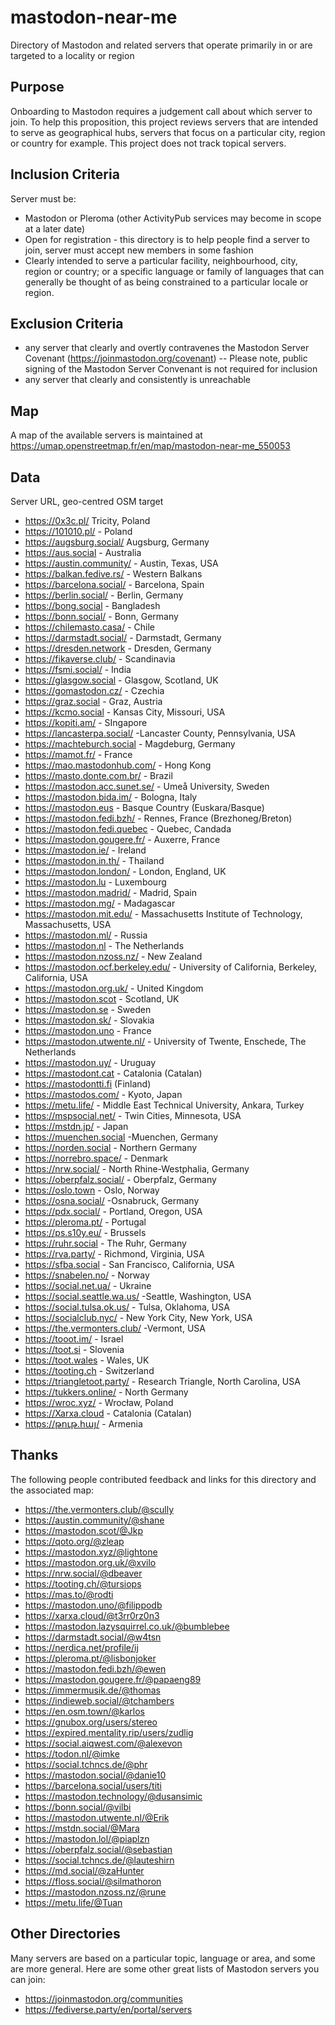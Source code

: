 # mastodon-near-me
Directory of Mastodon and related servers that operate primarily in or are targeted to a locality or region

## Purpose 
Onboarding to Mastodon requires a judgement call about which server to join. To help this proposition, this project reviews servers that are intended to serve as geographical hubs, servers that focus on a particular city, region or country for example. This project does not track topical servers.

## Inclusion Criteria 
Server must be:
 - Mastodon or Pleroma (other ActivityPub services may become in scope at a later date)
 - Open for registration - this directory is to help people find a server to join, server must accept new members in some fashion
 - Clearly intended to serve a particular facility, neighbourhood, city, region or country; or a specific language or family of languages that can generally be thought of as being constrained to a particular locale or region.
 
 ## Exclusion Criteria
  - any server that clearly and overtly contravenes the Mastodon Server Covenant (https://joinmastodon.org/covenant) 
  -- Please note, public signing of the Mastodon Server Convenant is not required for inclusion
  - any server that clearly and consistently is unreachable
 
 ## Map 
A map of the available servers is maintained at https://umap.openstreetmap.fr/en/map/mastodon-near-me_550053 

## Data 
Server URL, geo-centred OSM target
 - https://0x3c.pl/ Tricity, Poland
 - https://101010.pl/ - Poland
 - https://augsburg.social/ Augsburg, Germany
 - https://aus.social - Australia
 - https://austin.community/ - Austin, Texas, USA
 - https://balkan.fedive.rs/ - Western Balkans
 - https://barcelona.social/ - Barcelona, Spain
 - https://berlin.social/ - Berlin, Germany
 - https://bong.social - Bangladesh
 - https://bonn.social/ - Bonn, Germany
 - https://chilemasto.casa/ - Chile
 - https://darmstadt.social/ - Darmstadt, Germany
 - https://dresden.network - Dresden, Germany
 - https://fikaverse.club/ - Scandinavia
 - https://fsmi.social/ - India
 - https://glasgow.social - Glasgow, Scotland, UK
 - https://gomastodon.cz/ - Czechia
 - https://graz.social - Graz, Austria
 - https://kcmo.social - Kansas City, Missouri, USA
 - https://kopiti.am/ - SIngapore
 - https://lancasterpa.social/ -Lancaster County, Pennsylvania, USA
 - https://machteburch.social - Magdeburg, Germany
 - https://mamot.fr/ - France
 - https://mao.mastodonhub.com/ - Hong Kong
 - https://masto.donte.com.br/ - Brazil
 - https://mastodon.acc.sunet.se/ - Umeå University, Sweden
 - https://mastodon.bida.im/ - Bologna, Italy
 - https://mastodon.eus - Basque Country (Euskara/Basque)
 - https://mastodon.fedi.bzh/ - Rennes, France (Brezhoneg/Breton)
 - https://mastodon.fedi.quebec - Quebec, Candada
 - https://mastodon.gougere.fr/ - Auxerre, France
 - https://mastodon.ie/ - Ireland
 - https://mastodon.in.th/ - Thailand
 - https://mastodon.london/ - London, England, UK
 - https://mastodon.lu - Luxembourg
 - https://mastodon.madrid/ - Madrid, Spain
 - https://mastodon.mg/ - Madagascar
 - https://mastodon.mit.edu/ - Massachusetts Institute of Technology, Massachusetts, USA
 - https://mastodon.ml/ - Russia
 - https://mastodon.nl - The Netherlands
 - https://mastodon.nzoss.nz/ - New Zealand
 - https://mastodon.ocf.berkeley.edu/ - University of California, Berkeley, California, USA
 - https://mastodon.org.uk/ - United Kingdom
 - https://mastodon.scot - Scotland, UK
 - https://mastodon.se - Sweden
 - https://mastodon.sk/ - Slovakia
 - https://mastodon.uno - France
 - https://mastodon.utwente.nl/ - University of Twente, Enschede, The Netherlands
 - https://mastodon.uy/ - Uruguay
 - https://mastodont.cat - Catalonia (Catalan)
 - https://mastodontti.fi (Finland)
 - https://mastodos.com/ - Kyoto, Japan
 - https://metu.life/ - Middle East Technical University, Ankara, Turkey
 - https://mspsocial.net/ - Twin Cities, Minnesota, USA
 - https://mstdn.jp/ - Japan
 - https://muenchen.social -Muenchen, Germany
 - https://norden.social - Northern Germany
 - https://norrebro.space/ - Denmark
 - https://nrw.social/ - North Rhine-Westphalia, Germany
 - https://oberpfalz.social/ - Oberpfalz, Germany
 - https://oslo.town - Oslo, Norway
 - https://osna.social/ -Osnabruck, Germany
 - https://pdx.social/ - Portland, Oregon, USA
 - https://pleroma.pt/ - Portugal
 - https://ps.s10y.eu/ - Brussels
 - https://ruhr.social - The Ruhr, Germany
 - https://rva.party/ - Richmond, Virginia, USA
 - https://sfba.social - San Francisco, California, USA
 - https://snabelen.no/ - Norway
 - https://social.net.ua/ - Ukraine
 - https://social.seattle.wa.us/ -Seattle, Washington, USA
 - https://social.tulsa.ok.us/ - Tulsa, Oklahoma, USA
 - https://socialclub.nyc/ - New York City, New York, USA
 - https://the.vermonters.club/ -Vermont, USA
 - https://tooot.im/ - Israel
 - https://toot.si - Slovenia
 - https://toot.wales - Wales, UK
 - https://tooting.ch - Switzerland
 - https://triangletoot.party/ - Research Triangle, North Carolina, USA
 - https://tukkers.online/ - North Germany
 - https://wroc.xyz/ - Wrocław, Poland
 - https://Xarxa.cloud - Catalonia (Catalan)
 - https://թութ.հայ/ - Armenia

## Thanks
The following people contributed feedback and links for this directory and the associated map:
 - https://the.vermonters.club/@scully
 - https://austin.community/@shane
 - https://mastodon.scot/@Jkp
 - https://qoto.org/@zleap
 - https://mastodon.xyz/@lightone
 - https://mastodon.org.uk/@xvilo
 - https://nrw.social/@dbeaver
 - https://tooting.ch/@tursiops
 - https://mas.to/@rodti
 - https://mastodon.uno/@filippodb
 - https://xarxa.cloud/@t3rr0rz0n3
 - https://mastodon.lazysquirrel.co.uk/@bumblebee
 - https://darmstadt.social/@w4tsn
 - https://nerdica.net/profile/ij
 - https://pleroma.pt/@lisbonjoker
 - https://mastodon.fedi.bzh/@ewen
 - https://mastodon.gougere.fr/@papaeng89
 - https://immermusik.de/@thomas
 - https://indieweb.social/@tchambers
 - https://en.osm.town/@karlos
 - https://gnubox.org/users/stereo
 - https://expired.mentality.rip/users/zudlig
 - https://social.aiqwest.com/@alexevon
 - https://todon.nl/@imke
 - https://social.tchncs.de/@phr
 - https://mastodon.social/@danie10
 - https://barcelona.social/users/titi
 - https://mastodon.technology/@dusansimic
 - https://bonn.social/@vilbi
 - https://mastodon.utwente.nl/@Erik
 - https://mstdn.social/@Mara
 - https://mastodon.lol/@piaplzn
 - https://oberpfalz.social/@sebastian
 - https://social.tchncs.de/@lauteshirn
 - https://md.social/@zaHunter
 - https://floss.social/@silmathoron
 - https://mastodon.nzoss.nz/@rune
 - https://metu.life/@Tuan
 
 ## Other Directories
 Many servers are based on a particular topic, language or area, and some are more general. Here are some other great lists of Mastodon servers you can join:
 - https://joinmastodon.org/communities
 - https://fediverse.party/en/portal/servers
